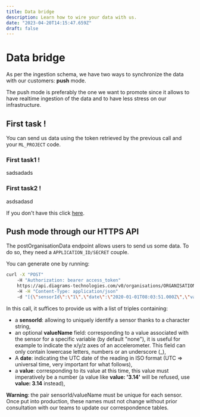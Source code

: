 ```yaml
---
title: Data bridge
description: Learn how to wire your data with us.
date: "2023-04-20T14:15:47.659Z"
draft: false
---
```


# Data bridge

As per the ingestion schema, we have two ways to synchronize the data with our customers: **push** mode.

The push mode is preferably the one we want to promote since it allows to have realtime ingestion of the data and to have less stress on
our infrastructure.

## First task !

You can send us data using the token retrieved by the previous call and your `ML_PROJECT` code.

### First task1 !

sadsadads

### First task2 !

asdsadasd

If you don't have this click [here](/authentication).

## Push mode through our HTTPS API

The postOrganisationData endpoint allows users to send us some data. To do so, they need a `APPLICATION_ID/SECRET` couple.

You can generate one by running:

```sh
curl -X "POST"
    -H "Authorization: bearer access_token"
    https://api.diagrams-technologies.com/v0/organisations/ORGANISATION_ID/data/ML_PROJECT
    -H -H "Content-Type: application/json"
    -d "[{\"sensorId\":\"1\",\"date\":\"2020-01-01T08:03:51.000Z\",\"value\":19.9},{\"sensorId\":\"2\",\"date\":\"2020-01-01T08:03:51.000Z\",\"value\":0},{\"sensorId\":\"3\",\"date\":\"2020-01-01T08:03:51.000Z\",\"value\":\"1\"}]"
```

In this call, it suffices to provide us with a list of triples containing:
- a **sensorId**: allowing to uniquely identify a sensor thanks to a character string,
- an optional **valueName** field: corresponding to a value associated with the sensor for a specific variable (by default &quot;none&quot;), it is useful for example to indicate the x/y/z axes of an accelerometer. This field can only contain lowercase letters, numbers or an underscore (_),
- A **date**: indicating the UTC date of the reading in ISO format (UTC => universal time, very important for what follows),
- a **value**: corresponding to its value at this time, this value must imperatively be a number (a value like **value: '3.14'** will be refused, use **value: 3.14** instead),

**Warning**: the pair sensorId/valueName must be unique for each sensor.
 Once put into production, these names must not change without prior consultation with our teams to update our correspondence tables.
